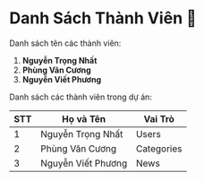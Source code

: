 # Danh Sách Thành Viên 🎈

Danh sách tên các thành viên:

1. **Nguyễn Trọng Nhất**
2. **Phùng Văn Cương**
3. **Nguyễn Viết Phương**

Danh sách các thành viên trong dự án:

| STT | Họ và Tên          | Vai Trò        |
|-----|--------------------|----------------|
| 1   | Nguyễn Trọng Nhất  | Users          |
| 2   | Phùng Văn Cương    | Categories     |
| 3   | Nguyễn Viết Phương | News           |

